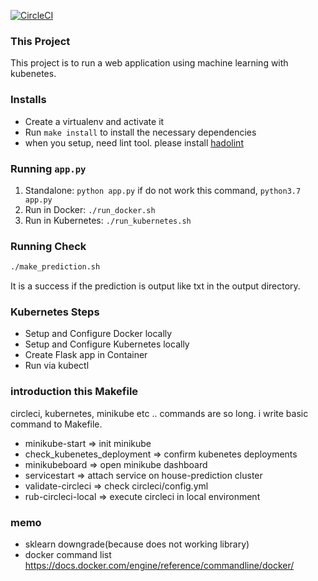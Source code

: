 [![CircleCI](https://circleci.com/gh/seiyamiyaoka/kubenetes_house_prediction.svg?style=svg)](https://circleci.com/gh/seiyamiyaoka/kubenetes_house_prediction)

### This Project

This project is to run a web application using machine learning with kubenetes.

### Installs

* Create a virtualenv and activate it
* Run `make install` to install the necessary dependencies
* when you setup, need lint tool. please install [hadolint](https://github.com/hadolint/hadolint)

### Running `app.py`

1. Standalone:  `python app.py` if do not work this command, `python3.7 app.py`
2. Run in Docker:  `./run_docker.sh`
3. Run in Kubernetes:  `./run_kubernetes.sh`

### Running Check

```sh
./make_prediction.sh
```

It is a success if the prediction is output like txt in the output directory.

### Kubernetes Steps

* Setup and Configure Docker locally
* Setup and Configure Kubernetes locally
* Create Flask app in Container
* Run via kubectl

### introduction this Makefile

circleci, kubernetes, minikube etc .. commands are so long.
i write basic command to Makefile.

- minikube-start => init minikube
- check_kubenetes_deployment => confirm kubenetes deployments
- minikubeboard => open minikube dashboard
- servicestart => attach service on house-prediction cluster
- validate-circleci => check circleci/config.yml
- rub-circleci-local => execute circleci in local environment

### memo
- sklearn downgrade(because does not working library)
- docker command list https://docs.docker.com/engine/reference/commandline/docker/
